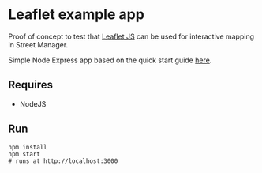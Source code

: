 # Leaflet example app

Proof of concept to test that [Leaflet JS](http://leafletjs.com) can be used for interactive mapping in Street Manager.

Simple Node Express app based on the quick start guide [here](http://leafletjs.com/examples/quick-start/).

## Requires

* NodeJS

## Run

```
npm install
npm start
# runs at http://localhost:3000
```